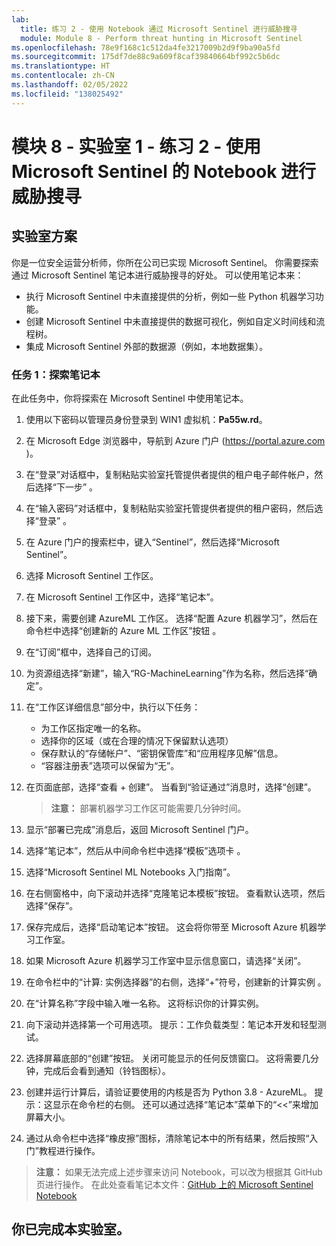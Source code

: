 ```yaml
---
lab:
  title: 练习 2 - 使用 Notebook 通过 Microsoft Sentinel 进行威胁搜寻
  module: Module 8 - Perform threat hunting in Microsoft Sentinel
ms.openlocfilehash: 78e9f168c1c512da4fe3217009b2d9f9ba90a5fd
ms.sourcegitcommit: 175df7de88c9a609f8caf39840664bf992c5b6dc
ms.translationtype: HT
ms.contentlocale: zh-CN
ms.lasthandoff: 02/05/2022
ms.locfileid: "138025492"
---
```

# <a name="module-8---lab-1---exercise-2---threat-hunting-using-notebooks-with-microsoft-sentinel"></a>模块 8 - 实验室 1 - 练习 2 - 使用 Microsoft Sentinel 的 Notebook 进行威胁搜寻

## <a name="lab-scenario"></a>实验室方案

你是一位安全运营分析师，你所在公司已实现 Microsoft Sentinel。 你需要探索通过 Microsoft Sentinel 笔记本进行威胁搜寻的好处。 可以使用笔记本来：

- 执行 Microsoft Sentinel 中未直接提供的分析，例如一些 Python 机器学习功能。
- 创建 Microsoft Sentinel 中未直接提供的数据可视化，例如自定义时间线和流程树。
- 集成 Microsoft Sentinel 外部的数据源（例如，本地数据集）。


### <a name="task-1-explore-notebooks"></a>任务 1：探索笔记本

在此任务中，你将探索在 Microsoft Sentinel 中使用笔记本。

1. 使用以下密码以管理员身份登录到 WIN1 虚拟机：**Pa55w.rd**。  

1. 在 Microsoft Edge 浏览器中，导航到 Azure 门户 (https://portal.azure.com )。

1. 在“登录”对话框中，复制粘贴实验室托管提供者提供的租户电子邮件帐户，然后选择“下一步”  。

1. 在“输入密码”对话框中，复制粘贴实验室托管提供者提供的租户密码，然后选择“登录”  。

1. 在 Azure 门户的搜索栏中，键入“Sentinel”，然后选择“Microsoft Sentinel”。

1. 选择 Microsoft Sentinel 工作区。

1. 在 Microsoft Sentinel 工作区中，选择“笔记本”。

1. 接下来，需要创建 AzureML 工作区。 选择“配置 Azure 机器学习”，然后在命令栏中选择“创建新的 Azure ML 工作区”按钮 。

1. 在“订阅”框中，选择自己的订阅。

1. 为资源组选择“新建”，输入“RG-MachineLearning”作为名称，然后选择“确定”。 

1. 在“工作区详细信息”部分中，执行以下任务：

    - 为工作区指定唯一的名称。
    - 选择你的区域（或在合理的情况下保留默认选项）
    - 保存默认的“存储帐户”、“密钥保管库”和“应用程序见解”信息。
    - “容器注册表”选项可以保留为“无”。

1. 在页面底部，选择“查看 + 创建”。 当看到“验证通过”消息时，选择“创建”。 

    >**注意：** 部署机器学习工作区可能需要几分钟时间。

1. 显示“部署已完成”消息后，返回 Microsoft Sentinel 门户。

1. 选择“笔记本”，然后从中间命令栏中选择“模板”选项卡 。 

1. 选择“Microsoft Sentinel ML Notebooks 入门指南”。 

1. 在右侧窗格中，向下滚动并选择“克隆笔记本模板”按钮。 查看默认选项，然后选择“保存”。

1. 保存完成后，选择“启动笔记本”按钮。 这会将你带至 Microsoft Azure 机器学习工作室。

1. 如果 Microsoft Azure 机器学习工作室中显示信息窗口，请选择“关闭”。

1. 在命令栏中的“计算: 实例选择器”的右侧，选择“+”符号，创建新的计算实例 。

1. 在“计算名称”字段中输入唯一名称。 这将标识你的计算实例。

1. 向下滚动并选择第一个可用选项。 提示：工作负载类型：笔记本开发和轻型测试。

1. 选择屏幕底部的“创建”按钮。 关闭可能显示的任何反馈窗口。 这将需要几分钟，完成后会看到通知（铃铛图标）。

1. 创建并运行计算后，请验证要使用的内核是否为 Python 3.8 - AzureML。 提示：这显示在命令栏的右侧。 还可以通过选择“笔记本”菜单下的“<<”来增加屏幕大小。

1. 通过从命令栏中选择“橡皮擦”图标，清除笔记本中的所有结果，然后按照“入门”教程进行操作。

>**注意：** 如果无法完成上述步骤来访问 Notebook，可以改为根据其 GitHub 页进行操作。 在此处查看笔记本文件：[GitHub 上的 Microsoft Sentinel Notebook](https://github.com/Azure/Azure-Sentinel-Notebooks/blob/8122bca32387d60a8ee9c058ead9d3ab8f4d61e6/A%20Getting%20Started%20Guide%20For%20Azure%20Sentinel%20ML%20Notebooks.ipynb) 

## <a name="you-have-completed-the-lab"></a>你已完成本实验室。
